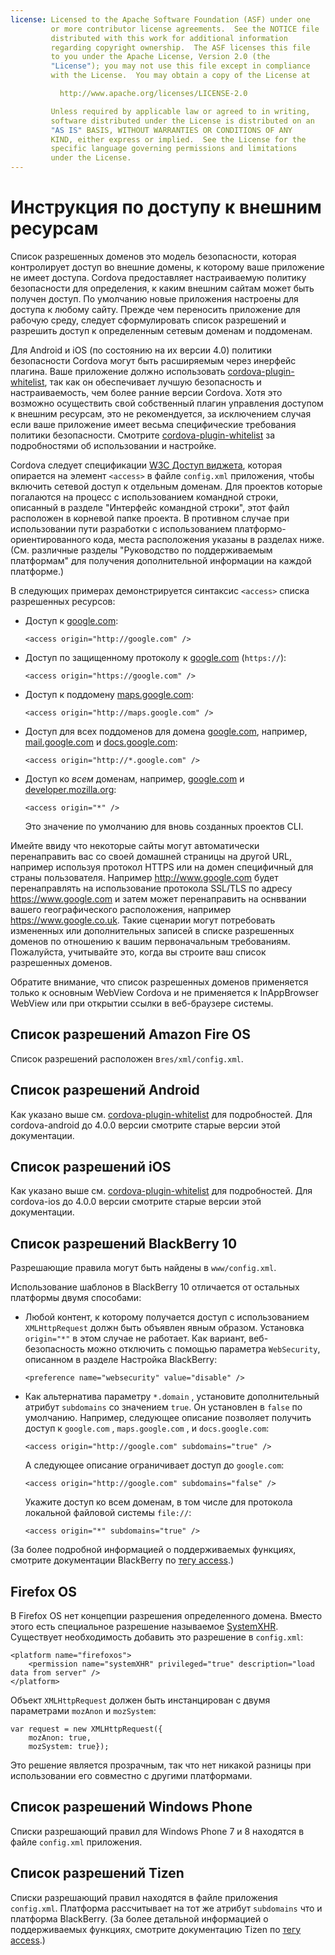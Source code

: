 ```yaml
---
license: Licensed to the Apache Software Foundation (ASF) under one
         or more contributor license agreements.  See the NOTICE file
         distributed with this work for additional information
         regarding copyright ownership.  The ASF licenses this file
         to you under the Apache License, Version 2.0 (the
         "License"); you may not use this file except in compliance
         with the License.  You may obtain a copy of the License at

           http://www.apache.org/licenses/LICENSE-2.0

         Unless required by applicable law or agreed to in writing,
         software distributed under the License is distributed on an
         "AS IS" BASIS, WITHOUT WARRANTIES OR CONDITIONS OF ANY
         KIND, either express or implied.  See the License for the
         specific language governing permissions and limitations
         under the License.
---
```


# Инструкция по доступу к внешним ресурсам

Список разрешенных доменов это модель безопасности, которая контролирует доступ во внешние домены, к которому ваше приложение не имеет доступа. Cordova предоставляет настраиваемую политику безопасности для определения, к каким внешним сайтам может быть получен доступ. По умолчанию новые приложения настроены для доступа к любому сайту. Прежде чем переносить приложение для рабочую среду, следует сформулировать список разрешений и разрешить доступ к определенным сетевым доменам и поддоменам.

Для Android и iOS (по состоянию на их версии 4.0) политики безопасности Cordova могут быть расширяемым через инерфейс плагина. Ваше приложение должно использовать [cordova-plugin-whitelist][1], так как он обеспечивает лучшую безопасность и настраиваемость, чем более ранние версии Cordova. Хотя это возможно осуществить свой собственный плагин управления доступом к внешним ресурсам, это не рекомендуется, за исключением случая если ваше приложение имеет весьма специфические требования политики безопасности. Смотрите [cordova-plugin-whitelist][1] за подробностями об использовании и настройке.

 [1]: https://github.com/apache/cordova-plugin-whitelist

Cordova следует спецификации [W3C Доступ виджета][2], которая опирается на элемент `<access>` в файле `config.xml` приложения, чтобы включить сетевой доступ к отдельным доменам. Для проектов которые погалаются на процесс с использованием командной строки, описанный в разделе "Интерфейс командной строки", этот файл расположен в корневой папке проекта. В противном случае при использовании пути разработки с использованием платформо-ориентированного кода, места расположения указаны в разделах ниже. (См. различные разделы "Руководство по поддерживаемым платформам" для получения дополнительной информации на каждой платформе.)

 [2]: http://www.w3.org/TR/widgets-access/

В следующих примерах демонстрируется синтаксис `<access>` списка разрешенных ресурсов:

*   Доступ к [google.com][3]:
    
        <access origin="http://google.com" />

*   Доступ по защищенному протоколу к [google.com][4] (`https://`):
    
        <access origin="https://google.com" />

*   Доступ к поддомену [maps.google.com][5]:
    
        <access origin="http://maps.google.com" />

*   Доступ для всех поддоменов для домена [google.com][3], например, [mail.google.com][6] и [docs.google.com][7]:
    
        <access origin="http://*.google.com" />

*   Доступ ко *всем* доменам, например, [google.com][3] и [developer.mozilla.org][8]:
    
        <access origin="*" />
    
    Это значение по умолчанию для вновь созданных проектов CLI.

 [3]: http://google.com
 [4]: https://google.com
 [5]: http://maps.google.com
 [6]: http://mail.google.com
 [7]: http://docs.google.com
 [8]: http://developer.mozilla.org

Имейте ввиду что некоторые сайты могут автоматически перенаправить вас со своей домашней страницы на другой URL, например используя протокол HTTPS или на домен специфичный для страны пользователя. Например http://www.google.com будет перенаправлять на использование протокола SSL/TLS по адресу https://www.google.com и затем может перенаправить на оснввании вашего географического расположения, например https://www.google.co.uk. Такие сценарии могут потребовать измененных или дополнительных записей в списке разрешенных доменов по отношению к вашим первоначальным требованиям. Пожалуйста, учитывайте это, когда вы строите ваш список разрешенных доменов.

Обратите внимание, что список разрешенных доменов применяется только к основным WebView Cordova и не применяется к InAppBrowser WebView или при открытии ссылки в веб-браузере системы.

## Список разрешений Amazon Fire OS

Список разрешений расположен в`res/xml/config.xml`.

## Список разрешений Android

Как указано выше см. [cordova-plugin-whitelist][1] для подробностей. Для cordova-android до 4.0.0 версии смотрите старые версии этой документации.

## Список разрешений iOS

Как указано выше см. [cordova-plugin-whitelist][1] для подробностей. Для cordova-ios до 4.0.0 версии смотрите старые версии этой документации.

## Список разрешений BlackBerry 10

Разрешающие правила могут быть найдены в `www/config.xml`.

Использование шаблонов в BlackBerry 10 отличается от остальных платформы двумя способами:

*   Любой контент, к которому получается доступ с использованием `XMLHttpRequest` должн быть объявлен явным образом. Установка `origin="*"` в этом случае не работает. Как вариант, веб-безопасность можно отключить с помощью параметра `WebSecurity`, описанном в разделе Настройка BlackBerry:
    
        <preference name="websecurity" value="disable" />

*   Как альтернатива параметру `*.domain` , установите дополнительный атрибут `subdomains` со значением `true`. Он установлен в `false` по умолчанию. Например, следующее описание позволяет получить доступ к `google.com` , `maps.google.com` , и `docs.google.com`:
    
        <access origin="http://google.com" subdomains="true" />
    
    А следующее описание ограничивает доступ до `google.com`:
    
        <access origin="http://google.com" subdomains="false" />
    
    Укажите доступ ко всем доменам, в том числе для протокола локальной файловой системы `file://`:
    
        <access origin="*" subdomains="true" />

(За более подробной информацией о поддерживаемых функциях, смотрите документации BlackBerry по [тегу access][9].)

 [9]: https://developer.blackberry.com/html5/documentation/ww_developing/Access_element_834677_11.html

## Firefox OS

В Firefox OS нет концепции разрешения определенного домена. Вместо этого есть специальное разрешение называемое [SystemXHR][10]. Существует необходимость добавить это разрешение в `config.xml`:

 [10]: https://developer.mozilla.org/en-US/docs/Web/API/XMLHttpRequest#Permissions

    <platform name="firefoxos">
        <permission name="systemXHR" privileged="true" description="load data from server" />
    </platform>
    

Объект `XMLHttpRequest` должен быть инстанцирован с двумя параметрами `mozAnon` и `mozSystem`:

    var request = new XMLHttpRequest({
        mozAnon: true,
        mozSystem: true});
    

Это решение является прозрачным, так что нет никакой разницы при использовании его совместно с другими платформами.

## Список разрешений Windows Phone

Списки разрешающий правил для Windows Phone 7 и 8 находятся в файле `config.xml` приложения.

## Список разрешений Tizen

Списки разрешающий правил находятся в файле приложения `config.xml`. Платформа рассчитывает на тот же атрибут `subdomains` что и платформа BlackBerry. (За более детальной информацией о поддерживаемых функциях, смотрите документацию Tizen по [тегу access][11].)

 [11]: https://developer.tizen.org/help/index.jsp?topic=%2Forg.tizen.web.appprogramming%2Fhtml%2Fide_sdk_tools%2Fconfig_editor_w3celements.htm